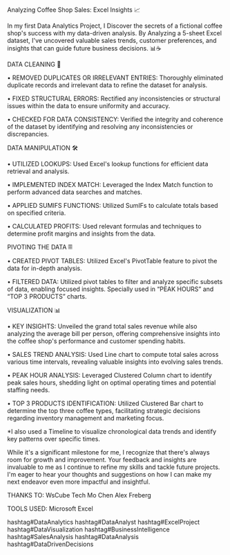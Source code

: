 Analyzing Coffee Shop Sales: Excel Insights 📈

In my first Data Analytics Project, I Discover the secrets of a fictional coffee shop's success with my data-driven analysis. By Analyzing a 5-sheet Excel dataset, I've uncovered valuable sales trends, customer preferences, and insights that can guide future business decisions. 📊☕


DATA CLEANING 🧹

• REMOVED DUPLICATES OR IRRELEVANT ENTRIES: Thoroughly eliminated duplicate records and irrelevant data to refine the dataset for analysis.
 
• FIXED STRUCTURAL ERRORS: Rectified any inconsistencies or structural issues within the data to ensure uniformity and accuracy.
 
• CHECKED FOR DATA CONSISTENCY: Verified the integrity and coherence of the dataset by identifying and resolving any inconsistencies or discrepancies.


DATA MANIPULATION 🛠️

• UTILIZED LOOKUPS: Used Excel's lookup functions for efficient data retrieval and analysis.
 
• IMPLEMENTED INDEX MATCH: Leveraged the Index Match function to perform advanced data searches and matches.
 
• APPLIED SUMIFS FUNCTIONS: Utilized SumIFs to calculate totals based on specified criteria.
 
• CALCULATED PROFITS: Used relevant formulas and techniques to determine profit margins and insights from the data.


PIVOTING THE DATA 𝄜

• CREATED PIVOT TABLES: Utilized Excel's PivotTable feature to pivot the data for in-depth analysis.
 
• FILTERED DATA: Utilized pivot tables to filter and analyze specific subsets of data, enabling focused insights. Specially used in “PEAK HOURS” and “TOP 3 PRODUCTS” charts.


VISUALIZATION 📊

• KEY INSIGHTS: Unveiled the grand total sales revenue while also analyzing the average bill per person, offering comprehensive insights into the coffee shop's performance and customer spending habits.

• SALES TREND ANALYSIS: Used Line chart to compute total sales across various time intervals, revealing valuable insights into evolving sales trends.

• PEAK HOUR ANALYSIS: Leveraged Clustered Column chart to identify peak sales hours, shedding light on optimal operating times and potential staffing needs.

• TOP 3 PRODUCTS IDENTIFICATION: Utilized Clustered Bar chart to determine the top three coffee types, facilitating strategic decisions regarding inventory management and marketing focus.

*I also used a Timeline to visualize chronological data trends and identify key patterns over specific times.


While it's a significant milestone for me, I recognize that there's always room for growth and improvement. Your feedback and insights are invaluable to me as I continue to refine my skills and tackle future projects. I'm eager to hear your thoughts and suggestions on how I can make my next endeavor even more impactful and insightful.

THANKS TO:
WsCube Tech
Mo Chen
Alex Freberg

TOOLS USED:
Microsoft Excel

hashtag#DataAnalytics hashtag#DataAnalyst hashtag#ExcelProject hashtag#DataVisualization hashtag#BusinessIntelligence hashtag#SalesAnalysis hashtag#DataAnalysis hashtag#DataDrivenDecisions
